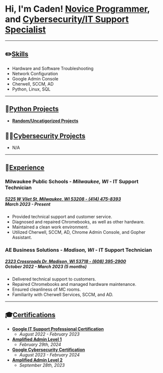 Hi, I'm Caden!
[Novice Programmer](https://github.com/cadenwilliamson), and [Cybersecurity/IT Support Specialist](https://www.linkedin.com/in/caden-williamson)
================================================================

---

## ✏️<u>Skills</u>
  - Hardware and Software Troubleshooting
  - Network Configuration
  - Google Admin Console
  - Cherwell, SCCM, AD
  - Python, Linux, SQL

---

## 🐍<u>Python Projects</u>
- **[Random/Uncatigorized Projects](https://github.com/cadenwilliamson/hello-world)**

## 👨‍💻<u>Cybersecurity Projects</u>
- N/A

---

## 🏢<u>Experience</u>

### <b>Milwaukee Public Schools - *Milwaukee, WI* - IT Support Technician</b>
##### [5225 W Vliet St, Milwaukee, WI 53208 - (414) 475-8393](https://shorturl.at/gRZLN) <br/> March 2023 - Present
  - Provided technical support and customer service.
  - Diagnosed and repaired Chromebooks, as well as other hardware.
  - Maintained a clean work environment.
  - Utilized Cherwell, SCCM, AD, Chrome Admin Console, and Gopher Assistant.

### <b>AE Business Solutions - *Madison, WI* - IT Support Technician</b>
##### [2323 Crossroads Dr, Madison, WI 53718 - (608) 395-2900](https://shorturl.at/g0YXI) <br/> October 2022 - March 2023 (5 months)
  - Delivered technical support to customers.
  - Repaired Chromebooks and managed hardware maintenance.
  - Ensured cleanliness of MC rooms.
  - Familiarity with Cherwell Services, SCCM, and AD.

---

## 🎓<u>Certifications</u>

  - **[Google IT Support Professional Certification](https://coursera.org/share/6da63dddb107e55eb2dee80dc6a10677)**
    - *August 2022 - February 2023*
  - **[Amplified Admin Level 1](https://www.credential.net/2044467b-d3da-4fd7-9f4a-8943f10c9425)**
    - *February 29th, 2024*
  - **[Google Cybersecurity Certification](https://coursera.org/share/6b7de2b649cd3d3210c5e8e83cd4a660)**
    - *August 2023 - February 2024*
  - **[Amplified Admin Level 2](https://amplifiedit.docebosaas.com/learn)**
    - *September 28th, 2023*
